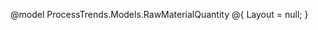 @model ProcessTrends.Models.RawMaterialQuantity
@{
    Layout = null;
}
<!DOCTYPE html>
<html>
<head>
    <title>Raw Material Quantity</title>
    <link href="https://cdn.jsdelivr.net/npm/bootstrap@5.3.0/dist/css/bootstrap.min.css" rel="stylesheet">
    <style>
        .form-label {
            font-weight: 600;
            font-family: Georgia;
        }

        .section-divider {
            border: 3px solid #8e2626;
            width: 100%;
            margin: 20px auto;        
        }

        .material-row .form-label {
            padding-top: 0.375rem;
        }

        .material-row .col-md-2 {
            display: flex;
            align-items: center;
        }

        .material-row .form-control {
            width: 150px;
        }

        .material-row label {
            min-width: 140px;
            margin-right: 10px;
        }
        h6{
            font-family:Georgia, 'Times New Roman', Times, serif;
            font-weight:bold;
            color:#8e2626;
        }
        
    </style>
</head>
<body>
    <div class="container-fluid mt-4">
        <h4 class="mb-4" style="font-family:'Comic Sans MS';text-align:center;font-weight:bold;color:#4CAF50;font-size:xx-large;">Raw Material Quantity</h4>
        <hr class="section-divider">
        <form method="post" action="/Blast_Furnace/RawMaterialEntry" id="rawMaterialForm">
            <div class="container-fluid" style="margin-left:280px;">
                <div class="d-flex flex-nowrap gap-2 align-items-end">
                    <div style="width:8%;">
                        <label class="form-label" style="margin-left:40px;">Pile No</label>
                        <input class="form-control" type="text" value="@Model.PileNo" name="PileNo" placeholder="Enter PileNo" autocomplete="off">
                    </div>
                    <div style="width:8%;">
                        <label class="form-label" style="margin-left:40px;">Select Source</label>
                        <select name="Source" class="form-control" onchange="document.getElementById('rawMaterialForm').submit();">
                            <option value="">Select Source</option>
                            <option value="RMBB_KNR" @(Model !=null && Model.Source == "RMBB_KNR" ? "selected" : "")>RMBB_KNR</option>
                            <option value="RMBB" @(Model != null && Model.Source == "RMBB" ? "selected" : "")>RMBB</option>
                            <option value="RMBBN" @(Model != null && Model.Source == "RMBBN" ? "selected" : "")>RMBBN</option>
                        </select>

                    </div>
                    <div style="width:8%">
                        <label class="form-label" style="margin-left:40px;">Shift</label>
                        <select class="form-select">
                            <option value="A">A</option>
                            <option value="B">B</option>
                            <option value="C">C</option>iro
                        </select>
                    </div>
                    <div style="width:12%;">
                        <label class="form-label fw-bold" style="margin-left:40px;">Start Date</label>
                        <input type="datetime-local" class="form-control" name="StartDate" value="@(Model.StartDate.HasValue ? Model.StartDate.Value.ToString("yyyy-MM-ddTHH:mm") : "")" />
                    </div>
                    <div style="width:12%;">
                        <label class="form-label" style="margin-left:40px;">End Date</label>
                        <input type="datetime-local" class="form-control" name="EndDate" value="@(Model.EndDate.HasValue ? Model.EndDate.Value.ToString("yyyy-MM-ddTHH:mm") : "")" />
                    </div>
                    <div style="width:12%;">
                        <label class="form-label" style="margin-left:40px;">Cons.St.Date</label>
                        <input type="datetime-local" class="form-control" name="ConsStartDate" value="@(Model.ConsStartDate.HasValue ? Model.ConsStartDate.Value.ToString("yyyy-MM-ddTHH:mm") : "")" />
                    </div>
                </div>
            </div>
            <hr class="section-divider">
            <!-- First row of materials -->
            <div class="row material-row mb-2">
                <div class="col-md-2">
                    <label class="form-label">Noa Fines</label>
                    <input class="form-control" type="text" value="@Model.NoaFines" name="NoaFines" autocomplete="off">
                </div>
                <div class="col-md-2">
                    <label class="form-label">Joda Fines</label>
                    <input class="form-control" type="text" value="@Model.JodaFines" name="JodaFines" autocomplete="off">
                </div>
                <div class="col-md-2">
                    <label class="form-label">KB Fines</label>
                    <input class="form-control" type="text" value="@Model.KBFines" name="KBFines" autocomplete="off">
                </div>
                <div class="col-md-2">
                    <label class="form-label">Yard Fines</label>
                    <input class="form-control" type="text" value="@Model.YardFines" name="YardFines" autocomplete="off">
                </div>
                <div class="col-md-2">
                    <label class="form-label">BHJ</label>
                    <input class="form-control" type="text" value="@Model.BHJ" name="BHJ" autocomplete="off">
                </div>
                <div class="col-md-2">
                    <label class="form-label">Namisa</label>
                    <input class="form-control" type="text" value="@Model.Namisa" name="Namisa" autocomplete="off">
                </div>
            </div>
            <!-- Second row of materials -->
            <div class="row material-row mb-2">
                <div class="col-md-2">
                    <label class="form-label">Fortescue BF</label>
                    <input class="form-control" type="text" value="@Model.FortescueBF" name="FortescueBF" autocomplete="off">
                </div>
                <div class="col-md-2">
                    <label class="form-label">Noa Crushed</label>
                    <input class="form-control" type="text" value="@Model.NoaCrushed" name="NoaCrushed" autocomplete="off">
                </div>
                <div class="col-md-2">
                    <label class="form-label">Joda Crushed</label>
                    <input class="form-control" type="text" value="@Model.JoaCrushed" name="JoaCrushed" autocomplete="off">
                </div>
                <div class="col-md-2">
                    <label class="form-label">KB Crushed</label>
                    <input class="form-control" type="text" value="@Model.KbCrushed" name="KbCrushed" autocomplete="off">
                </div>
                <div class="col-md-2">
                    <label class="form-label">Pilbhara</label>
                    <input class="form-control" type="text" name="Pilbhara" autocomplete="off">
                </div>
                <div class="col-md-2">
                    <label class="form-label">Kumba</label>
                    <input class="form-control" type="text" value="@Model.Kumba" name="Kumba" autocomplete="off">
                </div>
            </div>
            <!-- Third row of materials -->
            <div class="row material-row mb-2">
                <div class="col-md-2">
                    <label class="form-label">Coastal Fines</label>
                    <input class="form-control" type="text" value="@Model.CoastalFines" name="CoastalFines" autocomplete="off">
                </div>
                <div class="col-md-2">
                    <label class="form-label">Deobhar/ Katamati Fines</label>
                    <input class="form-control" type="text" value="@Model.KatamatiFines" name="KatamatiFines" style="margin:4px;" autocomplete="off">
                </div>
                <div class="col-md-2">
                    <label class="form-label">Kirandual S/O(Lump)</label>
                    <input class="form-control" type="text" value="@Model.KirandulLump" name="KirandulLump" autocomplete="off">
                </div>
                <div class="col-md-2">
                    <label class="form-label">Kirandual Fines</label>
                    <input class="form-control" type="text" value="@Model.KirandulLump" name="KirandulLump" autocomplete="off">
                </div>
                <div class="col-md-2">
                    <label class="form-label">FSF Venezuelan</label>
                    <input class="form-control" type="text" value="@Model.FSFVenezuelan" name="FSFVenezuelan" autocomplete="off">
                </div>
                <div class="col-md-2">
                    <label class="form-label">SN Feed Value</label>
                    <input class="form-control" type="text" value="@Model.SnFeedValue" name="SnFeedValue" autocomplete="off">
                </div>

            </div>
            <!-- Fourth row of materials -->
            <div class="row material-row mb-2">
                <div class="col-md-2">
                    <label class="form-label">Other Imp Ore</label>
                    <input class="form-control" type="text" value="@Model.OtherImpOre" name="OtherImpOre" autocomplete="off">
                </div>
                <div class="col-md-2">
                    <label class="form-label" style="color:#ff6a00">Imp Ore Fines</label>
                    <input class="form-control" type="text" readonly value="@Model.ImpOreFines" name="ImpOreFines" autocomplete="off">
                </div>
                <div class="col-md-2">
                    <label class="form-label">Bacheli</label>
                    <input class="form-control" type="text" value="@Model.Bacheli" name="Bacheli" autocomplete="off">
                </div>
                <div class="col-md-2">
                    <label class="form-label">Jaroli</label>
                    <input class="form-control" type="text" value="@Model.Jaroli" name="Jaroli" autocomplete="off">
                </div>
                <div class="col-md-2">
                    <label class="form-label">Kay Pee Entp</label>
                    <input class="form-control" type="text" value="@Model.KayPeeEntp" name="KayPeeEntp" autocomplete="off">
                </div>
                <div class="col-md-2">
                    <label class="form-label">Diatari</label>
                    <input class="form-control" type="text" value="@Model.Daitari" name="Daitari" autocomplete="off">
                </div>
            </div>
            <!-- Fifth row of materials -->
            <div class="row material-row mb-2">
                <div class="col-md-2">
                    <label class="form-label">Domestic IOF</label>
                    <input class="form-control" type="text" value="@Model.DomesticIOF" name="DomesticIOF" autocomplete="off">
                </div>
                <div class="col-md-2">
                    <label class="form-label" style="color:#ff6a00">Iron Ore Fines</label>
                    <input class="form-control" type="text" readonly value="@Model.IronOreFines" name="IronOreFines" autocomplete="off">
                </div>

            </div>
            <hr class="section-divider">
            <div class="row material-row mb-2">
                <div class="col-md-2">
                    <label class="form-label">Limestone HI Silica</label>
                    <input class="form-control" type="text" value="@Model.LimestoneHISilica" name="LimestoneHISilica" autocomplete="off">
                </div>
                <div class="col-md-2">
                    <label class="form-label">Limestaone RPD</label>
                    <input class="form-control" type="text" value="@Model.LimestoneRPD" name="LimestoneRPD" autocomplete="off">
                </div>
                <div class="col-md-2">
                    <label class="form-label">Limestone SP Grade</label>
                    <input class="form-control" type="text" value="@Model.LimestoneSPGrade" name="LimestoneSPGrade" autocomplete="off">
                </div>
                <div class="col-md-2">
                    <label class="form-label">LD Slag(O/S)</label>
                    <input class="form-control" type="text" value="@Model.LDSlagOs" name="LDSlagOs" autocomplete="off">
                </div>
                <div class="col-md-2">
                    <label class="form-label">Soap Stone</label>
                    <input class="form-control" type="text" value="@Model.SoapStone" name="SoapStone" autocomplete="off">
                </div>
                <div class="col-md-2">
                    <label class="form-label">Limestone Gotan</label>
                    <input class="form-control" type="text" value="@Model.LimestoneGotan" name="LimestoneGotan" autocomplete="off">
                </div>
            </div>
            <div class="row material-row mb-2">
                <div class="col-md-2">
                    <label class="form-label">Limestone Stone(Imported)</label>
                    <input class="form-control" type="text" value="@Model.LimestoneImp" name="LimestoneImp" autocomplete="off">
                </div>
                <div class="col-md-2">
                    <label class="form-label">Limestaone Himachal</label>
                    <input class="form-control" type="text" value="@Model.LimestoneHimachal" name="LimestoneHimachal" style="margin:4px;" autocomplete="off">
                </div>
                <div class="col-md-2">
                    <label class="form-label">Bhutan Dolo</label>
                    <input class="form-control" type="text" value="@Model.BhutanDolo" name="BhutanDolo" style="margin:8px;" autocomplete="off">
                </div>
                <div class="col-md-2">
                    <label class="form-label">Gomardih Dolo</label>
                    <input class="form-control" type="text" value="@Model.GomardihDolo" name="GomardihDolo" autocomplete="off">
                </div>
                <div class="col-md-2">
                    <label class="form-label">Limestone (Phillipines)</label>
                    <input class="form-control" type="text" value="@Model.LimestonePhilipines" name="LimestonePhilipines" autocomplete="off">
                </div>
                <div class="col-md-2">
                    <label class="form-label">Pyroxenite(Local)</label>
                    <input class="form-control" type="text" value="@Model.PyroxeniteLocal" name="PyroxeniteLocal" autocomplete="off">
                </div>
                <div class="col-md-2">
                    <label class="form-label">Pyroxenite (Sukinda)</label>
                    <input class="form-control" type="text" value="@Model.PyroxeniteSukinda" name="PyroxeniteSukinda" autocomplete="off">
                </div>
                <div class="col-md-2">
                    <label class="form-label">Pyroxenite  (Imp)</label>
                    <input class="form-control" type="text" value="@Model.PyroxeniteImp" name="PyroxeniteImp" autocomplete="off">
                </div>
                <div class="col-md-2">
                    <label class="form-label">Limestone(CP Gr.)</label>
                    <input class="form-control" type="text" value="@Model.LimestoneCPGr" name="LimestoneCPGr" style="margin:8px;" autocomplete="off">
                </div>
                <div class="col-md-2">
                    <label class="form-label">Olivine</label>
                    <input class="form-control" type="text" value="@Model.Olivine" name="Olivine" autocomplete="off">
                </div>
            </div>
            <hr class="section-divider">
            <div class="row material-row mb-2">
                <div class="col-md-2">
                    <label class="form-label" style="color:#ff6a00">Mixed Flux</label>
                    <input class="form-control" type="text" readonly value="@Model.MixedFlux" name="MixedFlux" autocomplete="off">
                </div>
                <div class="col-md-2">
                    <label class="form-label" style="color:#ff6a00">LD Sludge</label>
                    <input class="form-control" type="text" readonly value="@Model.LdSludge" name="LdSludge" autocomplete="off">
                </div>
                <div class="col-md-2">
                    <label class="form-label" style="color:#ff6a00">Mill Scale</label>
                    <input class="form-control" type="text" readonly value="@Model.MillScale1" name="MillScale1" autocomplete="off">
                </div>
                <div class="col-md-2">
                    <label class="form-label" style="color:#ff6a00">Kiln Dust</label> 
                    <input class="form-control" type="text" readonly value="@Model.Kilndust" name="Kilndust" autocomplete="off">
                </div>
                <div class="col-md-2">
                    <label class="form-label">Solid Waste</label>
                    <input class="form-control" type="text" style="background-color:#ffd800;border:1px solid black;" value="@Model.SolidWaste" name="SolidWaste" autocomplete="off">
                </div>                
                    <div class="col-md-2">
                        <label class="form-label">PSW1</label>
                        <input class="form-control" type="text" value="@Model.PSw1" name="PSw1" autocomplete="off">
                    </div>                
            </div>
            <div class="row material-row mb-2">
                <div class="col-md-2">
                    <label class="form-label" style="color:#ff6a00">Mill Sludge</label>
                    <input class="form-control" type="text" readonly value="@Model.MillSludge" name="MillSludge" autocomplete="off">
                </div>
                <div class="col-md-2">
                    <label class="form-label" style="color:#ff6a00">Flue Dust</label>
                    <input class="form-control" type="text" readonly value="@Model.Fluedust" name="Fluedust" autocomplete="off">
                </div>
                <div class="col-md-2">
                    <label class="form-label" style="color:#ff6a00">Esp Dust</label> 
                    <input class="form-control" type="text" readonly value="@Model.ESPdust" name="ESPdust" autocomplete="off">
                </div>
                <div class="col-md-1">
                </div>
                <div class="col-md-2">
                </div>
                <div class="col-md-1">
                    <button type="button" class="btn btn-warning">OK</button>
                </div>
                <div class="col-md-2">
                    <label class="form-label">PSW2</label>
                    <input class="form-control" type="text" value="@Model.PSW2" name="PSW2" autocomplete="off">
                </div>   
            </div>
            <div class="row material-row mb-2">
                <div class="col-md-2">
                    <label class="form-label">GCP Sludge</label>
                    <input class="form-control" type="text" value="@Model.GCPSludge" name="GCPSludge" autocomplete="off">
                </div>
                <div class="col-md-2">
                    <label class="form-label">LD Sludge Fresh</label>
                    <input class="form-control" type="text" value="@Model.LDSludgeFresh" name="LDSludgeFresh" autocomplete="off">
                </div>
                <div class="col-md-2">
                    <label class="form-label">Lime Fines</label>
                    <input class="form-control" type="text" value="@Model.LimeFines" name="LimeFines" autocomplete="off">
                </div>
                <div class="col-md-2">
                    <label class="form-label">LD Slag Fines</label>
                    <input class="form-control" type="text" value="@Model.LDSlagFines" name="LDSlagFines" autocomplete="off">
                </div>
                <div class="col-md-2">                   
                </div>
                <div class="col-md-2">
                    <label class="form-label">Blend-I</label>
                    <select id="LstBlend">
                    </select>
                </div>   
            </div>
            <div class="row material-row mb-2">
                <div class="col-md-2">
                    <label class="form-label">WRP</label>
                    <input class="form-control" type="text" value="@Model.WRP" name="WRP" autocomplete="off">
                </div>
                <div class="col-md-2">
                    <label class="form-label">Dolo Fines</label>
                    <input class="form-control" type="text" value="@Model.DoloFines" name="DoloFines" autocomplete="off">
                </div>
                <div class="col-md-2">
                    <label class="form-label">Flue Dust</label>
                    <input class="form-control" type="text" value="@Model.Fludust" name="Fludust" autocomplete="off">
                </div>
                <div class="col-md-2">
                    <label class="form-label">Mill Sludge</label>
                    <input class="form-control" type="text" value="@Model.MillSludge1" name="MillSludge1" autocomplete="off">
                </div>
                <div class="col-md-2">
                    <label class="form-label">ESP Dust</label>
                    <input class="form-control" type="text" value="@Model.ESPDust2" name="ESPDust2" autocomplete="off">
                </div>
                <div class="col-md-2">
                    <label class="form-label">Blend-II</label>
                    <select id="LstBlend"></select>
                </div>  
            </div>
            <div class="row material-row mb-2">
                <div class="col-md-2">
                    <label class="form-label" style="color:#ff6a00">Revert Material</label>
                    <input class="form-control" type="text" readonly value="@Model.RevertMat" name="RevertMat" autocomplete="off">
                </div>
                <div class="col-md-2">
                    <label class="form-label">LD Sludge Mix</label>
                    <input class="form-control" type="text" value="@Model.LDSludgeMix" name="LDSludgeMix" autocomplete="off">
                </div>
                <div class="col-md-2">
                    <label class="form-label">Soild Mix</label>
                    <input class="form-control" type="text" value="@Model.SolidMix" name="SolidMix" autocomplete="off">
                </div>
                <div class="col-md-2">
                    <label class="form-label">Mill Scale</label>
                    <input class="form-control" type="text" value="@Model.MIllScale" name="MIllScale" autocomplete="off">
                </div>
                <div class="col-md-2">
                    <label class="form-label">Kiln Dust</label>
                    <input class="form-control" type="text" value="@Model.KilnDust1" name="KilnDust1" autocomplete="off">
                </div>
            </div>
            <hr class="section-divider">
            <div class="row material-row mb-2">
                <div class="col-md-2">
                    <label class="form-label" style="color:#ff6a00">Coke Breeze</label>
                    <input class="form-control" type="text" readonly value="@Model.CokeBreeze" name="CokeBreeze" autocomplete="off">
                </div>
                <div class="col-md-2">
                    <label class="form-label" style="color:#ff6a00">RPC</label>
                    <input class="form-control" type="text" readonly value="@Model.RPC" name="RPC" autocomplete="off">
                </div>
                <div class="col-md-2">
                    <label class="form-label" style="color:#ff6a00">Jhama Coal</label>
                    <input class="form-control" type="text" readonly value="@Model.JhamaCoal" name="JhamaCoal" autocomplete="off">
                </div>
                <div class="col-md-2">
                    <label class="form-label">G Sinter Fines</label>
                    <input class="form-control" type="text" value="@Model.GSinterFines" name="GSinterFines" autocomplete="off">
                </div>
                <div class="col-md-2">
                    <label class="form-label">Pellet SN Fines</label>
                    <input class="form-control" type="text" value="@Model.PelletSNFines" name="PelletSNFines" autocomplete="off">
                </div>
            </div>
            <div class="row material-row mb-2">
                <div class="col-md-2">
                    <label class="form-label">G ORE Fines</label>
                    <input class="form-control" type="text" value="@Model.GOreFines" name="GOreFines" autocomplete="off">
                </div>
                <div class="col-md-2">
                    <label class="form-label">BM(End Cone)</label>
                    <input class="form-control" type="text" value="@Model.BMEndCone" name="BMEndCone" autocomplete="off">
                </div>
                <div class="col-md-2">
                    <label class="form-label">Anthracite</label>
                    <input class="form-control" type="text" value="@Model.Anthracite" name="Anthracite" autocomplete="off">
                </div>
                <div class="col-md-2">
                    <label class="form-label">BM Previous</label>
                    <input class="form-control" type="text" value="@Model.BMPrevious" name="BMPrevious" autocomplete="off">
                </div>
                <div class="col-md-2">
                    <label class="form-label" style="color:#ff6a00">Mixed Material</label>
                    <input class="form-control" type="text" readonly value="@Model.MixedMaterial" name="MixedMaterial" autocomplete="off">
                </div>
            </div>
            <hr class="section-divider">
            <div class="row material-row mb-2">
                <h6>Pile Chemistery</h6>
                <div class="col-md-2">
                    <label class="form-label">Sio2</label>
                    <input class="form-control" type="text" value="@Model.PileChemSio2" name="PileChemSio2" autocomplete="off">
                </div>
                <div class="col-md-2">
                    <label class="form-label">Cao</label>
                    <input class="form-control" type="text" value="@Model.PileChemCao" name="PileChemCao" autocomplete="off">
                </div>
                <div class="col-md-2">
                    <label class="form-label">Phos</label>
                    <input class="form-control" type="text" value="@Model.PileChemPhos" name="PileChemPhos" autocomplete="off">
                </div>
                <div class="col-md-2">
                    <label class="form-label">Al2o3</label>
                    <input class="form-control" type="text" value="@Model.PileChemAl2O3" name="PileChemAl2O3" autocomplete="off">
                </div>
                <div class="col-md-2">
                    <label class="form-label" style="color:#ff6a00">Total Pile</label>
                    <input class="form-control" type="text" readonly value="@Model.TotalPile" name="TotalPile" autocomplete="off">
                </div>
                <div class="col-md-2">
                    <label class="form-label">No Of Layers</label> 
                    <input class="form-control" type="text" value="@Model.NoOfLayer" name="NoOfLayer" autocomplete="off">
                </div>
            </div>
            <div class="row material-row mb-2">               
                <div class="col-md-2">
                    <label class="form-label">Mgo</label>
                    <input class="form-control" type="text" value="@Model.PileChemMgo" name="PileChemMgo" autocomplete="off">
                </div>
                <div class="col-md-2">
                    <label class="form-label">C</label>
                    <input class="form-control" type="text" value="@Model.PileChemC" name="PileChemC" autocomplete="off">
                </div>
                <div class="col-md-2">
                    <label class="form-label">Oil</label>
                    <input class="form-control" type="text" value="@Model.PileChemOil" name="PileChemOil" autocomplete="off">
                </div>
                <div class="col-md-2">
                    <label class="form-label">Feo</label>
                    <input class="form-control" type="text" value="@Model.PileChemFeo" name="PileChemFeo" autocomplete="off">
                </div>
                <div class="col-md-2">                                        
                    <input type="submit" value="Save" name="SaveRawMaterial" class="btn btn-primary"/>                    
                </div>
            </div>

            <hr class="section-divider">
            <div class="row material-row mb-2">
                <h6>Pile Chemistery LOI</h6>
                <div class="col-md-2">
                    <label class="form-label">Sio2</label>
                    <input class="form-control" type="text" value="@Model.PileChemLoiSio2" name="PileChemLoiSio2" autocomplete="off">
                </div>
                <div class="col-md-2">
                    <label class="form-label">Cao</label>
                    <input class="form-control" type="text" value="@Model.PileChemLoiCao" name="PileChemLoiCao" autocomplete="off">
                </div>
                <div class="col-md-2">
                    <label class="form-label">Phos</label>
                    <input class="form-control" type="text" value="@Model.PileChemLoiPhos" name="PileChemLoiPhos" autocomplete="off">
                </div>
                <div class="col-md-2">
                    <label class="form-label">Al2o3</label>
                    <input class="form-control" type="text" value="@Model.PileChemLoiAl2O3" name="PileChemLoiAl2O3" autocomplete="off">
                </div>
            </div>
            <div class="row material-row mb-2">
                <div class="col-md-2">
                    <label class="form-label">Mgo</label>
                    <input class="form-control" type="text" value="@Model.PileChemLoiMgo" name="PileChemLoiMgo" autocomplete="off">
                </div>
                <div class="col-md-2">
                    <label class="form-label">C</label>
                    <input class="form-control" type="text" value="@Model.PileChemLoiC" name="PileChemLoiC" autocomplete="off">
                </div>
                <div class="col-md-2">
                    <label class="form-label">Oil</label>
                    <input class="form-control" type="text" value="@Model.PileChemLoiOil" name="PileChemLoiOil" autocomplete="off">
                </div>
                <div class="col-md-2">
                    <label class="form-label">Feo</label>
                    <input class="form-control" type="text" value="@Model.PileChemLoiFeo" name="PileChemLoiFeo" autocomplete="off">
                </div>
            </div>
        </form>
    </div>
    <hr class="section-divider">
</body>
</html>
[HttpPost]
        public ActionResult SaveRawMaterial(RawMaterialQuantity model)
        {           

            using (OracleConnection conn = new OracleConnection(mycon))
            {
                conn.Open();

                using (OracleCommand cmd = new OracleCommand("Proc_Save_Pile_RawMat_Quantity_Entry", conn))
                {
                    cmd.CommandType = CommandType.StoredProcedure;
                    
                    cmd.Parameters.Add("P_PileNo", OracleDbType.Varchar2).Value = model.PileNo ?? "";
                    cmd.Parameters.Add("P_Source", OracleDbType.Varchar2).Value = model.Source ?? "";                    
                    cmd.Parameters.Add("P_StartDate", OracleDbType.Date).Value = model.StartDate ?? (object)DBNull.Value;
                    cmd.Parameters.Add("P_EndDate", OracleDbType.Date).Value = model.EndDate ?? (object)DBNull.Value;
                    cmd.Parameters.Add("P_ConsStartDate", OracleDbType.Date).Value = model.ConsStartDate ?? (object)DBNull.Value;                    
                    cmd.Parameters.Add("P_JodaFines", OracleDbType.Decimal).Value = model.JodaFines ?? 0;
                    cmd.Parameters.Add("P_KBFines", OracleDbType.Decimal).Value = model.KBFines ?? 0;
                    cmd.Parameters.Add("P_NoaFines", OracleDbType.Decimal).Value = model.NoaFines ?? 0;
                    cmd.Parameters.Add("P_YardFines", OracleDbType.Decimal).Value = model.YardFines ?? 0;

                    cmd.ExecuteNonQuery();
                }
                conn.Close();
            }

            ViewBag.Message = "Data Saved Successfully";
            return View("RawMaterialQuantity",model); 
        }
        
